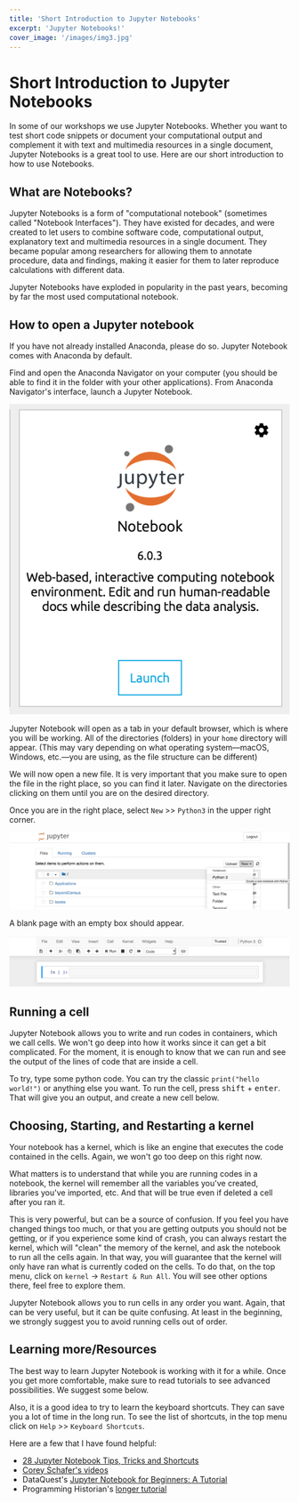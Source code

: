 ```yaml
---
title: 'Short Introduction to Jupyter Notebooks'
excerpt: 'Jupyter Notebooks!'
cover_image: '/images/img3.jpg'
---
```



# Short Introduction to Jupyter Notebooks

In some of our workshops we use Jupyter Notebooks. Whether you want to test short code snippets or document your computational output and complement it with text and multimedia resources in a single document, Jupyter Notebooks is a great tool to use. Here are our short introduction to how to use Notebooks.

## What are Notebooks?

Jupyter Notebooks is a form of "computational notebook" (sometimes called "Notebook Interfaces"). They have existed for decades, and were created to let users to combine software code, computational output, explanatory text and multimedia resources in a single document. They became popular among researchers for allowing them to annotate procedure, data and findings, making it easier for them to later reproduce calculations with different data.

Jupyter Notebooks have exploded in popularity in the past years, becoming by far the most used computational notebook.

## How to open a Jupyter notebook

If you have not already installed Anaconda, please do so. Jupyter Notebook comes with Anaconda by default.

Find and open the Anaconda Navigator on your computer (you should be able to find it in the folder with your other applications). From Anaconda Navigator's interface, launch a Jupyter Notebook.

![jupyter](/images/guides/jupyter.png)

Jupyter Notebook will open as a tab in your default browser, which is where you will be working. All of the directories (folders) in your `home` directory will appear. (This may vary depending on what operating system—macOS, Windows, etc.—you are using, as the file structure can be different)

We will now open a new file. It is very important that you make sure to open the file in the right place, so you can find it later. Navigate on the directories clicking on them until you are on the desired directory.

Once you are in the right place, select `New` >> `Python3` in the upper right corner.

![jupyter notebook "open new file" screen](/images/guides/jupyter1.png)

A blank page with an empty box should appear.

![empty box on jupyter notebook new file](/images/guides/jupyter2.png)

## Running a cell

Jupyter Notebook allows you to write and run codes in containers, which we call cells. We won't go deep into how it works since it can get a bit complicated. For the moment, it is enough to know that we can run and see the output of the lines of code that are inside a cell.

To try, type some python code. You can try the classic `print("hello world!")` or anything else you want. To run the cell, press <kbd>shift</kbd> + <kbd>enter</kbd>. That will give you an output, and create a new cell below.

## Choosing, Starting, and Restarting a kernel

Your notebook has a kernel, which is like an engine that executes the code contained in the cells. Again, we won't go too deep on this right now.

What matters is to understand that while you are running codes in a notebook, the kernel will remember all the variables you've created, libraries you've imported, etc. And that will be true even if deleted a cell after you ran it.

This is very powerful, but can be a source of confusion. If you feel you have changed things too much, or that you are getting outputs you should not be getting, or if you experience some kind of crash, you can always restart the kernel, which will "clean" the memory of the kernel, and ask the notebook to run all the cells again. In that way, you will guarantee that the kernel will only have ran what is currently coded on the cells. To do that, on the top menu, click on `kernel` -> `Restart & Run All`. You will see other options there, feel free to explore them.

Jupyter Notebook allows you to run cells in any order you want. Again, that can be very useful, but it can be quite confusing. At least in the beginning, we strongly suggest you to avoid running cells out of order.

## Learning more/Resources

The best way to learn Jupyter Notebook is working with it for a while. Once you get more comfortable, make sure to read tutorials to see advanced possibilities. We suggest some below.

Also, it is a good idea to try to learn the keyboard shortcuts. They can save you a lot of time in the long run. To see the list of shortcuts, in the top menu click on `Help` >> `Keyboard Shortcuts`.

Here are a few that I have found helpful:

-   [28 Jupyter Notebook Tips, Tricks and Shortcuts](https://www.dataquest.io/blog/jupyter-notebook-tips-tricks-shortcuts/)
-   [Corey Schafer's videos](https://www.youtube.com/watch?v=HW29067qVWk)
-   DataQuest's [Jupyter Notebook for Beginners: A Tutorial](https://www.dataquest.io/blog/jupyter-notebook-tutorial)
-   Programming Historian's [longer tutorial](https://programminghistorian.org/en/lessons/jupyter-notebooks)